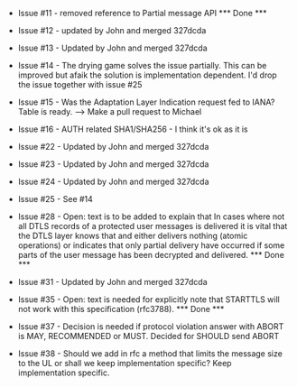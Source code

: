 * Issue #11 - removed reference to Partial message API *** Done ***

* Issue #12 - updated by John and merged 327dcda

* Issue #13 - Updated by John and merged 327dcda

* Issue #14 - The drying game solves the issue partially. This can be improved but afaik the solution is implementation dependent. I'd drop the issue together with issue #25

* Issue #15 - Was the Adaptation Layer Indication request fed to IANA? Table is ready. --> Make a pull request to Michael

* Issue #16 - AUTH related SHA1/SHA256 - I think it's ok as it is

* Issue #22 - Updated by John and merged 327dcda

* Issue #23 - Updated by John and merged 327dcda

* Issue #24 - Updated by John and merged 327dcda

* Issue #25 - See #14

* Issue #28 - Open: text is to be added to explain that In cases where not all DTLS records of a protected user messages is delivered it is vital that the DTLS layer knows that and either delivers nothing (atomic operations) or indicates that only partial delivery have occurred if some parts of the user message has been decrypted and delivered. *** Done ***

* Issue #31 - Updated by John and merged 327dcda

* Issue #35 - Open: text is needed for explicitly note that STARTTLS will not work with this specification (rfc3788). *** Done ***

* Issue #37 - Decision is needed if protocol violation answer with ABORT is MAY, RECOMMENDED or MUST. Decided for SHOULD send ABORT

* Issue #38 - Should we add in rfc a method that limits the message size to the UL or shall we keep implementation specific? Keep implementation specific.

